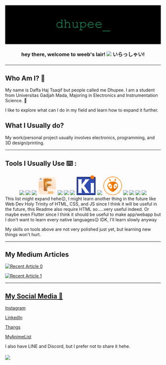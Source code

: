 <h3 align="center">
<img src= "img\dhupee.jpg">

hey there, welcome to weeb's lair!
<img src="https://media.giphy.com/media/hvRJCLFzcasrR4ia7z/giphy.gif" width="30px"/>
いらっしゃい!
<h3>

---
## Who Am I? 🙋

My name is Daffa Haj Tsaqif but people called me Dhupee. I am a student from Universitas Gadjah Mada, Majoring in Electronics and Instrumentation Science. 🔌

I like to explore what can I do in my field and learn how to expand it further.

## What I Usually do?
My work/personal project usually involves electronics, programming, and 3D design/printing.

---

## Tools I Usually Use ⌨️ :
<!-- Use devicon.dev or use logo from software, make sure width is 60px -->
<div align="center">
    <a href= "https://www.arduino.cc/"><img src="https://cdn.jsdelivr.net/gh/devicons/devicon/icons/arduino/arduino-original.svg"width="60"></a>
    <a href= "https://www.canva.com/"><img src="https://cdn.jsdelivr.net/gh/devicons/devicon/icons/canva/canva-original.svg" width="60"></a>
    <a href="https://ultimaker.com/software/ultimaker-cura"><img src= "img\Cura.ico" width=60></a>
    <a href="https://www.autodesk.com/products/fusion-360/personal"><img src= "img\F360.jpg" width=60></a>
    <a href="https://github.com/"><img src="https://cdn.jsdelivr.net/gh/devicons/devicon/icons/github/github-original.svg" width="60"></a>
    <a href="https://inkscape.org/"><img src="https://cdn.jsdelivr.net/gh/devicons/devicon/icons/inkscape/inkscape-original.svg" width="60"></a>
    <a href="https://jupyter.org/"><img src="https://cdn.jsdelivr.net/gh/devicons/devicon/icons/jupyter/jupyter-original-wordmark.svg" width="60"></a>
    <a href="https://www.kicad.org/"><img src="img\Kicad.png"></a>
    <a href="https://en.wikipedia.org/wiki/Linux"><img src="https://cdn.jsdelivr.net/gh/devicons/devicon/icons/linux/linux-original.svg" width="60"/></a>
    <a href="https://platformio.org/"><img src="img\PlatformIO.png" width="60"></a>
    <a href="https://www.python.org/"><img src="https://cdn.jsdelivr.net/gh/devicons/devicon/icons/python/python-plain.svg" width="60"></a>
    <a href="https://www.raspberrypi.org/"><img src="https://cdn.jsdelivr.net/gh/devicons/devicon/icons/raspberrypi/raspberrypi-original.svg" width="60"></a>
    <a href="https://www.tensorflow.org/"><img src="https://cdn.jsdelivr.net/gh/devicons/devicon/icons/tensorflow/tensorflow-original.svg" width="60"></a>
    <a href="https://code.visualstudio.com/"><img src="https://cdn.jsdelivr.net/gh/devicons/devicon/icons/vscode/vscode-original.svg" width="60"></a>
<div>

<div align="left">
This list might expand hehe😉, I might learn another thing in the future like Web Dev Holy Trinity of HTML, CSS, and JS since I think it will be useful in the future,  this Readme also require HTML so.....very useful indeed. Or maybe even Flutter since I think it should be useful to make app/webapp but I don't want to learn every native languages😉 IDK, I'll learn slowly anyway

My skills on tools above are not very polished just yet, but learning new things won't hurt. 
<div>

---
## My Medium Articles
<a target="_blank" href="https://github-readme-medium-recent-article.vercel.app/medium/@dhupee/0"><img src="https://github-readme-medium-recent-article.vercel.app/medium/@dhupee/0" alt="Recent Article 0"> 

<a target="_blank" href="https://github-readme-medium-recent-article.vercel.app/medium/@dhupee/1"><img src="https://github-readme-medium-recent-article.vercel.app/medium/@imantumorang/1" alt="Recent Article 1"> 

---
## My Social Media 📱
[Instagram](https://www.instagram.com/dhupee_haj/)

[LinkedIn](https://www.linkedin.com/in/daffa-haj-tsaqif-a5a341121/)

[Thangs](https://thangs.com/user/dhupee_haj/profile)
    
[MyAnimeList](https://myanimelist.net/profile/dhupee)

I also have LINE and Discord, but I prefer not to share it hehe.
<h4>

<div>
    <img src= "https://media.giphy.com/media/12noFudALzfIynHuUp/giphy.gif">
<div>
